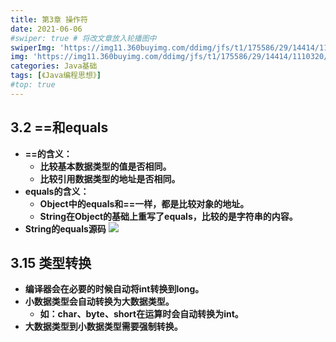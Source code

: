 ```yaml
---
title: 第3章 操作符
date: 2021-06-06
#swiper: true # 将改文章放入轮播图中
swiperImg: 'https://img11.360buyimg.com/ddimg/jfs/t1/175586/29/14414/1110320/60c7fbfcE45350720/532d3b66e7402f48.jpg' # 该文章在轮播图中的图片
img: 'https://img11.360buyimg.com/ddimg/jfs/t1/175586/29/14414/1110320/60c7fbfcE45350720/532d3b66e7402f48.jpg' # 该文章图片，可以是本地目录下图片也可以是http://xxx图片
categories: Java基础
tags: [《Java编程思想》]
#top: true
---
```


## 3.2 ==和equals
- **==的含义：**
   - **比较基本数据类型的值是否相同。**
   - **比较引用数据类型的地址是否相同。**
- **equals的含义：**
   - **Object中的equals和==一样，都是比较对象的地址。**
   - **String在Object的基础上重写了equals，比较的是字符串的内容。**
- **String的equals源码**
![](https://img10.360buyimg.com/ddimg/jfs/t1/182134/35/9178/113522/60c757a1Ed15aa1e2/f61d1016c4fe6fcb.jpg) 
## 3.15 类型转换

- **编译器会在必要的时候自动将int转换到long。**
- **小数据类型会自动转换为大数据类型。**
   - **如：char、byte、short在运算时会自动转换为int。**
- **大数据类型到小数据类型需要强制转换。**
